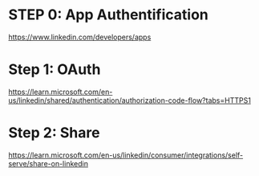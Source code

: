 # STEP 0: App Authentification
https://www.linkedin.com/developers/apps

# Step 1: OAuth
https://learn.microsoft.com/en-us/linkedin/shared/authentication/authorization-code-flow?tabs=HTTPS1

# Step 2: Share
https://learn.microsoft.com/en-us/linkedin/consumer/integrations/self-serve/share-on-linkedin

